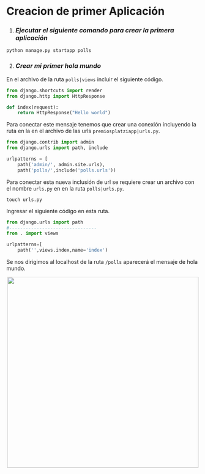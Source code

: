 # Creacion de primer Aplicación

1. ### ***Ejecutar el siguiente comando para crear la primera aplicación***

```
python manage.py startapp polls
```
2. ### ***Crear mi primer hola mundo***

En el archivo de la ruta `polls|views` incluir el siguiente código.

```py
from django.shortcuts import render
from django.http import HttpResponse

def index(request):
    return HttpResponse("Hello world")
```
Para conectar este mensaje tenemos que crear una conexión incluyendo la ruta en la en el archivo de las urls `premiosplatziapp|urls.py`.

```py
from django.contrib import admin
from django.urls import path, include

urlpatterns = [
    path('admin/', admin.site.urls),
    path('polls/',include('polls.urls'))
```
Para conectar esta nueva inclusión de url se requiere crear un archivo con el nombre `urls.py` en en la ruta `polls|urls.py`.
```
touch urls.py
```
Ingresar el siguiente código en esta ruta.

```py
from django.urls import path
#--------------------------------
from . import views

urlpatterns=[
    path('',views.index,name='index')
```
Se nos dirigimos al localhost de la ruta `/polls` aparecerá el mensaje de hola mundo.   
<p align="center">

<img src="https://drive.google.com/uc?export=download&id=1U8ObzPFQXSGhBSNSWjGFqdXpoov5PyGE" width="500" height="500" />

</p>

